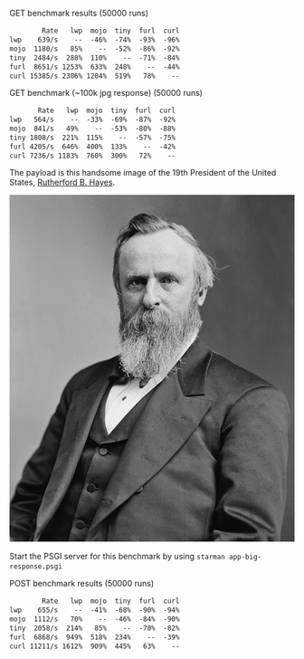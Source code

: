GET benchmark results (50000 runs)

```
        Rate   lwp  mojo  tiny  furl  curl
lwp    639/s    --  -46%  -74%  -93%  -96%
mojo  1180/s   85%    --  -52%  -86%  -92%
tiny  2484/s  288%  110%    --  -71%  -84%
furl  8651/s 1253%  633%  248%    --  -44%
curl 15385/s 2306% 1204%  519%   78%    --
```

GET benchmark (~100k jpg response) (50000 runs)

```
       Rate   lwp  mojo  tiny  furl  curl
lwp   564/s    --  -33%  -69%  -87%  -92%
mojo  841/s   49%    --  -53%  -80%  -88%
tiny 1808/s  221%  115%    --  -57%  -75%
furl 4205/s  646%  400%  133%    --  -42%
curl 7236/s 1183%  760%  300%   72%    --
```

The payload is this handsome image of the 19th President of the United States, 
[Rutherford B. Hayes](http://en.wikipedia.org/wiki/Rutherford_B._Hayes).

![Rutherford B Hayes](lg-hayes.jpg)

Start the PSGI server for this benchmark by using `starman app-big-response.psgi`

POST benchmark results (50000 runs)

```
        Rate   lwp  mojo  tiny  furl  curl
lwp    655/s    --  -41%  -68%  -90%  -94%
mojo  1112/s   70%    --  -46%  -84%  -90%
tiny  2058/s  214%   85%    --  -70%  -82%
furl  6868/s  949%  518%  234%    --  -39%
curl 11211/s 1612%  909%  445%   63%    --
```

